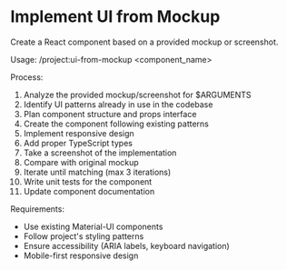 # Implement UI from Mockup

Create a React component based on a provided mockup or screenshot.

Usage: /project:ui-from-mockup <component_name>

Process:
1. Analyze the provided mockup/screenshot for $ARGUMENTS
2. Identify UI patterns already in use in the codebase
3. Plan component structure and props interface
4. Create the component following existing patterns
5. Implement responsive design
6. Add proper TypeScript types
7. Take a screenshot of the implementation
8. Compare with original mockup
9. Iterate until matching (max 3 iterations)
10. Write unit tests for the component
11. Update component documentation

Requirements:
- Use existing Material-UI components
- Follow project's styling patterns
- Ensure accessibility (ARIA labels, keyboard navigation)
- Mobile-first responsive design